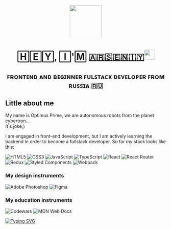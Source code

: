 <div id="header" align="center">
  <img src="https://media3.giphy.com/media/v1.Y2lkPTc5MGI3NjExb2VuOWl5eTNwaWV0anU5OTIxeTNmN2I4ZWltcWZreWRodGQ3cDZrMyZlcD12MV9pbnRlcm5hbF9naWZfYnlfaWQmY3Q9Zw/3oKIPnAiaMCws8nOsE/giphy.webp" width="100"/>
</div>
<div>
<h1 align="center"> 🄷🄴🅈, 🄸'🄼 <a href="https://vk.com/kachudayo" target="_blank">🇦​​🇷​​🇸​​🇪​​🇳​​🇮​​🇾​</a> 
<img src="https://github.com/blackcater/blackcater/raw/main/images/Hi.gif" height="32"/></h1>
<h2 align="center">​
ꜰʀᴏɴᴛᴇɴᴅ ᴀɴᴅ ʙᴇɢɪɴɴᴇʀ ꜰᴜʟꜱᴛᴀᴄᴋ ᴅᴇᴠᴇʟᴏᴘᴇʀ ꜰʀᴏᴍ ʀᴜꜱꜱɪᴀ​ 🇷🇺
</h2>
</div>

<h2>Little about me</h2>
<p size ='24'>My name is Optimus Prime, we are autonomous robots from the planet cybertron...<br>It`s joke;)</p>
<p size ='24'>
  I am engaged in front-end development, but I am actively learning the backend in order to become a fullstack developer. So far my stack looks like this:
</p>

![HTML5](https://img.shields.io/badge/html5-%23E34F26.svg?style=for-the-badge&logo=html5&logoColor=white)
![CSS3](https://img.shields.io/badge/css3-%231572B6.svg?style=for-the-badge&logo=css3&logoColor=white)
![JavaScript](https://img.shields.io/badge/javascript-%23323330.svg?style=for-the-badge&logo=javascript&logoColor=%23F7DF1E)
![TypeScript](https://img.shields.io/badge/typescript-%23007ACC.svg?style=for-the-badge&logo=typescript&logoColor=white)
![React](https://img.shields.io/badge/react-%2320232a.svg?style=for-the-badge&logo=react&logoColor=%2361DAFB)
![React Router](https://img.shields.io/badge/React_Router-CA4245?style=for-the-badge&logo=react-router&logoColor=white)
![Redux](https://img.shields.io/badge/redux-%23593d88.svg?style=for-the-badge&logo=redux&logoColor=white)
![Styled Components](https://img.shields.io/badge/styled--components-DB7093?style=for-the-badge&logo=styled-components&logoColor=white)
![Webpack](https://img.shields.io/badge/webpack-%238DD6F9.svg?style=for-the-badge&logo=webpack&logoColor=black)


<h3> My design instruments </h3>

![Adobe Photoshop](https://img.shields.io/badge/adobe%20photoshop-%2331A8FF.svg?style=for-the-badge&logo=adobe%20photoshop&logoColor=white)
![Figma](https://img.shields.io/badge/figma-%23F24E1E.svg?style=for-the-badge&logo=figma&logoColor=white)

<h3> My education instruments </h3>

![Codewars](https://img.shields.io/badge/Codewars-B1361E?style=for-the-badge&logo=codewars&logoColor=grey)
![MDN Web Docs](https://img.shields.io/badge/MDN_Web_Docs-black?style=for-the-badge&logo=mdnwebdocs&logoColor=white)

<a align='center' href="https://git.io/typing-svg"><img src="https://readme-typing-svg.herokuapp.com?font=Roboto+slab&weight=500&size=25&pause=1000&color=226BF7&width=600&lines=It%60s+more+interesting+to+develop" alt="Typing SVG" /></a>

<!--
**KachuriruDayo/KachuriruDayo** is a ✨ _special_ ✨ repository because its `README.md` (this file) appears on your GitHub profile.

Here are some ideas to get you started:

- 🔭 I’m currently working on ...
- 🌱 I’m currently learning ...
- 👯 I’m looking to collaborate on ...
- 🤔 I’m looking for help with ...
- 💬 Ask me about ...
- 📫 How to reach me: ...
- 😄 Pronouns: ...
- ⚡ Fun fact: ...
-->
